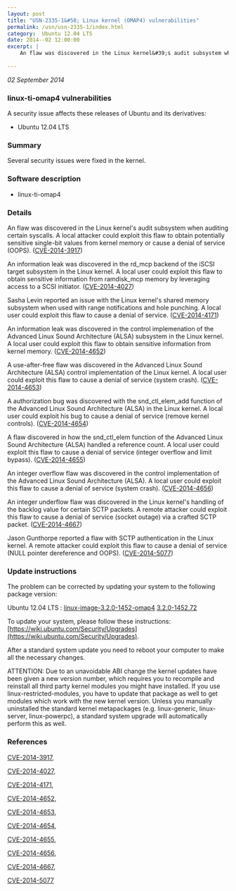 ```yaml
---
layout: post
title: "USN-2335-1&#58; Linux kernel (OMAP4) vulnerabilities"
permalink: /usn/usn-2335-1/index.html
category:  Ubuntu 12.04 LTS
date: 2014--02 12:00:00
excerpt: |
    An flaw was discovered in the Linux kernel&#39;s audit subsystem when auditing certain syscalls. A local attacker could exploit this flaw to obtain potentially sensitive single-bit values from kernel memory or cause a denial of service (OOPS). ([CVE-2014-3917](http://people.ubuntu.com/~ubuntu-security/cve/CVE-2014-3917))
    
--- 
```

 
 

*02 September 2014*

### linux-ti-omap4 vulnerabilities

A security issue affects these releases of Ubuntu and its derivatives:

* Ubuntu 12.04 LTS

### Summary

Several security issues were fixed in the kernel. 

### Software description

* linux-ti-omap4 

### Details

An flaw was discovered in the Linux kernel&#39;s audit subsystem when auditing certain syscalls. A local attacker could exploit this flaw to obtain potentially sensitive single-bit values from kernel memory or cause a denial of service (OOPS). ([CVE-2014-3917](http://people.ubuntu.com/~ubuntu-security/cve/CVE-2014-3917))

An information leak was discovered in the rd_mcp backend of the iSCSI target subsystem in the Linux kernel. A local user could exploit this flaw to obtain sensitive information from ramdisk_mcp memory by leveraging access to a SCSI initiator. ([CVE-2014-4027](http://people.ubuntu.com/~ubuntu-security/cve/CVE-2014-4027))

Sasha Levin reported an issue with the Linux kernel&#39;s shared memory subsystem when used with range notifications and hole punching. A local user could exploit this flaw to cause a denial of service. ([CVE-2014-4171](http://people.ubuntu.com/~ubuntu-security/cve/CVE-2014-4171))

An information leak was discovered in the control implemenation of the Advanced Linux Sound Architecture (ALSA) subsystem in the Linux kernel. A local user could exploit this flaw to obtain sensitive information from kernel memory. ([CVE-2014-4652](http://people.ubuntu.com/~ubuntu-security/cve/CVE-2014-4652))

A use-after-free flaw was discovered in the Advanced Linux Sound Architecture (ALSA) control implementation of the Linux kernel. A local user could exploit this flaw to cause a denial of service (system crash). ([CVE-2014-4653](http://people.ubuntu.com/~ubuntu-security/cve/CVE-2014-4653))

A authorization bug was discovered with the snd_ctl_elem_add function of the Advanced Linux Sound Architecture (ALSA) in the Linux kernel. A local user could exploit his bug to cause a denial of service (remove kernel controls). ([CVE-2014-4654](http://people.ubuntu.com/~ubuntu-security/cve/CVE-2014-4654))

A flaw discovered in how the snd_ctl_elem function of the Advanced Linux Sound Architecture (ALSA) handled a reference count. A local user could exploit this flaw to cause a denial of service (integer overflow and limit bypass). ([CVE-2014-4655](http://people.ubuntu.com/~ubuntu-security/cve/CVE-2014-4655))

An integer overflow flaw was discovered in the control implementation of the Advanced Linux Sound Architecture (ALSA). A local user could exploit this flaw to cause a denial of service (system crash). ([CVE-2014-4656](http://people.ubuntu.com/~ubuntu-security/cve/CVE-2014-4656))

An integer underflow flaw was discovered in the Linux kernel&#39;s handling of the backlog value for certain SCTP packets. A remote attacker could exploit this flaw to cause a denial of service (socket outage) via a crafted SCTP packet. ([CVE-2014-4667](http://people.ubuntu.com/~ubuntu-security/cve/CVE-2014-4667))

Jason Gunthorpe reported a flaw with SCTP authentication in the Linux kernel. A remote attacker could exploit this flaw to cause a denial of service (NULL pointer dereference and OOPS). ([CVE-2014-5077](http://people.ubuntu.com/~ubuntu-security/cve/CVE-2014-5077)) 

### Update instructions

The problem can be corrected by updating your system to the following package version:

Ubuntu 12.04 LTS
 : [linux-image-3.2.0-1452-omap4](https://launchpad.net/ubuntu/+source/linux-ti-omap4) <span> [3.2.0-1452.72](https://launchpad.net/ubuntu/+source/linux-ti-omap4/3.2.0-1452.72) </span> 

To update your system, please follow these instructions: [https://wiki.ubuntu.com/Security/Upgrades](https://wiki.ubuntu.com/Security/Upgrades).

After a standard system update you need to reboot your computer to make all the necessary changes.

ATTENTION: Due to an unavoidable ABI change the kernel updates have been given a new version number, which requires you to recompile and reinstall all third party kernel modules you might have installed. If you use linux-restricted-modules, you have to update that package as well to get modules which work with the new kernel version. Unless you manually uninstalled the standard kernel metapackages (e.g. linux-generic, linux-server, linux-powerpc), a standard system upgrade will automatically perform this as well. 

### References

 
 [CVE-2014-3917](http://people.ubuntu.com/~ubuntu-security/cve/CVE-2014-3917), 

 [CVE-2014-4027](http://people.ubuntu.com/~ubuntu-security/cve/CVE-2014-4027), 

 [CVE-2014-4171](http://people.ubuntu.com/~ubuntu-security/cve/CVE-2014-4171), 

 [CVE-2014-4652](http://people.ubuntu.com/~ubuntu-security/cve/CVE-2014-4652), 

 [CVE-2014-4653](http://people.ubuntu.com/~ubuntu-security/cve/CVE-2014-4653), 

 [CVE-2014-4654](http://people.ubuntu.com/~ubuntu-security/cve/CVE-2014-4654), 

 [CVE-2014-4655](http://people.ubuntu.com/~ubuntu-security/cve/CVE-2014-4655), 

 [CVE-2014-4656](http://people.ubuntu.com/~ubuntu-security/cve/CVE-2014-4656), 

 [CVE-2014-4667](http://people.ubuntu.com/~ubuntu-security/cve/CVE-2014-4667), 

 [CVE-2014-5077](http://people.ubuntu.com/~ubuntu-security/cve/CVE-2014-5077)
 

